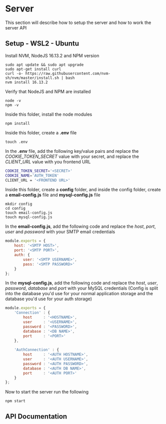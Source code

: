 # Server

This section will describe how to setup the server and how to work the server API


## Setup - WSL2 - Ubuntu

Install NVM, NodeJS 16.13.2 and NPM version
```shell
sudo apt update && sudo apt upgrade
sudo apt-get install curl
curl -o- https://raw.githubusercontent.com/nvm-sh/nvm/master/install.sh | bash
nvm install 16.13.2
```

Verify that NodeJS and NPM are installed
```shell
node -v
npm -v
```

Inside this folder, install the node modules
```shell
npm install
```

Inside this folder, create a **.env** file
```shell
touch .env
```

In the **.env** file, add the following key/value pairs and replace the *COOKIE_TOKEN_SECRET* value with your secret, and replace the *CLIENT_URL* value with you frontend URL
```sh
COOKIE_TOKEN_SECRET='<SECRET>'
COOKIE_NAME='AUTH_TOKEN'
CLIENT_URL = '<FRONTEND URL>'
```

Inside this folder, create a **config** folder, and inside the config folder, create a **email-config.js** file and **mysql-config.js** file
```shell
mkdir config
cd config
touch email-config.js
touch mysql-config.js
```

In the **email-config.js**, add the following code and replace the *host*, *port*, *user* and *password* with your SMTP email credentials
```javascript
module.exports = {
    host: '<SMTP HOST>',
    port: '<SMTP PORT>',
    auth: {
        user: '<SMTP USERNAME>',
        pass: '<SMTP PASSWORD>'
    }
};
```

In the **mysql-config.js**, add the following code and replace the *host*, *user*, *password*, *database* and *port* with your MySQL credentials (Config is split into the database you'd use for your normal application storage and the database you'd use for your auth storage)
```javascript
module.exports = {
    'Connection' : {
        host     : '<HOSTNAME>',
        user     : '<USERNAME>',
        password : '<PASSWORD>',
        database : '<DB NAME>',
        port     : '<PORT>'
    },
    
    'AuthConnection' : {
        host     : '<AUTH HOSTNAME>',
        user     : '<AUTH USERNAME>',
        password : '<AUTH PASSWORD>',
        database : '<AUTH DB NAME>',
        port     : '<AUTH PORT>'
    }
};
```

Now to start the server run the following
```shell
npm start
```


## API Documentation